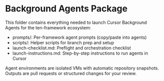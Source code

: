 # Background Agents Package

This folder contains everything needed to launch Cursor Background Agents for the ten-framework ecosystem:

- prompts/: Per-framework agent prompts (copy/paste into agents)
- scripts/: Helper scripts for branch prep and setup
- launch-checklist.md: Preflight and orchestration checklist
- launch-instructions.md: Step-by-step instructions to run agents in Cursor

Agent environments are isolated VMs with automatic repository snapshots. Outputs are pull requests or structured changes for your review.

